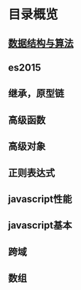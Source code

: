 # 目录概览

## [数据结构与算法](./DataStructuresAndAlgorithms/README.md)

## es2015

## 继承，原型链

## 高级函数

## 高级对象

## 正则表达式

## javascript性能

## javascript基本

## 跨域

## 数组